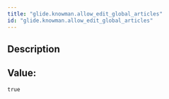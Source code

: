 ```yaml
---
title: "glide.knowman.allow_edit_global_articles"
id: "glide.knowman.allow_edit_global_articles"
---
```

## Description



## Value: 
```
true
```